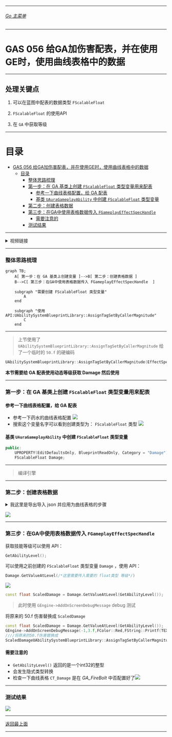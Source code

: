 ____ ____ ____ ____ ____ ____ ____ ____ ____ ____ ____ ____ ____ ____ ____ ____ ____ ____ ____ ____ ____ _______
###### [Go 主菜单](../MainMenu.md)
____ ____ ____ ____ ____ ____ ____ ____ ____ ____ ____ ____ ____ ____ ____ ____ ____ ____ ____ ____ ____ _______

# GAS 056 给GA加伤害配表，并在使用GE时，使用曲线表格中的数据

____ ____ ____ ____ ____ ____ ____ ____ ____ ____ ____ ____ ____ ____ ____ ____ ____ ____ ____ ____ ____ _______

## 处理关键点

1. 可以在蓝图中配表的数据类型 `FScalableFloat` 

2.  `FScalableFloat` 的使用API

3. 在 `GA` 中获取等级

____ ____ ____ ____ ____ ____ ____ ____ ____ ____ ____ ____ ____ ____ ____ ____ ____ ____ ____ ____ ____ _______

# 目录

- [GAS 056 给GA加伤害配表，并在使用GE时，使用曲线表格中的数据](#gas-056-给ga加伤害配表并在使用ge时使用曲线表格中的数据)
	- [目录](#目录)
		- [整体思路梳理](#整体思路梳理)
		- [第一步：在 GA 基类上创建 `FScalableFloat` 类型变量用来配表](#第一步在-ga-基类上创建-fscalablefloat-类型变量用来配表)
			- [参考一下曲线表格配置，给 GA 配表](#参考一下曲线表格配置给-ga-配表)
			- [基类 `UAuraGameplayAbility` 中创建 `FScalableFloat` 类型变量](#基类-uauragameplayability-中创建-fscalablefloat-类型变量)
		- [第二步：创建表格数据](#第二步创建表格数据)
		- [第三步：在GA中使用表格数据传入 `FGameplayEffectSpecHandle`](#第三步在ga中使用表格数据传入-fgameplayeffectspechandle)
			- [需要注意的](#需要注意的)
		- [测试结果](#测试结果)




____ ____ ____ ____ ____ ____ ____ ____ ____ ____ ____ ____ ____ ____ ____ ____ ____ ____ ____ ____ ____ _______

<details>
<summary> 视频链接 </summary>
[4. Ability Damage_哔哩哔哩_bilibili](https://www.bilibili.com/video/BV1JD421E7yC?p=133&vd_source=9e1e64122d802b4f7ab37bd325a89e6c)

</details>

____ ____ ____ ____ ____ ____ ____ ____ ____ ____ ____ ____ ____ ____ ____ ____ ____ ____ ____ ____ ____ _______

### 整体思路梳理

```mermaid
graph TB;
	A[ 第一步：在 GA 基类上创建变量 ]-->B[ 第二步：创建表格数据 ]
	B-->C[ 第三步：在GA中使用表格数据传入 FGameplayEffectSpecHandle  ]
	
	subgraph "需要创建 FScalableFloat 类型变量"
		A
	end
	
	subgraph "使用API:UAbilitySystemBlueprintLibrary::AssignTagSetByCallerMagnitude"
		C
	end
```

____ ____ ____ ____ ____ ____ ____ ____ ____ ____ ____ ____ ____ ____ ____ ____ ____ ____ ____ ____ ____ _______

>上节使用了 `UAbilitySystemBlueprintLibrary::AssignTagSetByCallerMagnitude` 给了一个临时的 `50.f` 的硬编码

```cpp
UAbilitySystemBlueprintLibrary::AssignTagSetByCallerMagnitude(EffectSpecHandle,Tag,50.f/*这里临时给了 50.f*/);
```

**本节需要给 GA 配表使用动态等级获取 Damage 然后使用**

____ ____ ____ ____ ____ ____ ____ ____ ____ ____ ____ ____ ____ ____ ____ ____ ____ ____ ____ ____ ____ _______

### 第一步：在 GA 基类上创建 `FScalableFloat` 类型变量用来配表

#### 参考一下曲线表格配置，给 GA 配表

- 参考一下药水的曲线表格配置 ![](https://github.com/liyunlong618/LiYunLongKnowledgeLibrary/blob/main/UECPP/Models/GAS/GAS_2_Aura/DetailContent/Image/GAS_056/1.png?raw=true)
- 搜索这个变量名字可以看到创建类型为： `FScalableFloat` 类型 ![](https://github.com/liyunlong618/LiYunLongKnowledgeLibrary/blob/main/UECPP/Models/GAS/GAS_2_Aura/DetailContent/Image/GAS_056/2.png?raw=true)

#### 基类 `UAuraGameplayAbility` 中创建 `FScalableFloat` 类型变量

```CPP
public:
	UPROPERTY(EditDefaultsOnly, BlueprintReadOnly, Category = "Damage")
	FScalableFloat Damage;
```
____ ____ ____ ____ ____ ____ ____ ____ ____ ____ ____ ____ ____ ____ ____ ____ ____ ____ ____ ____ ____ _______

>编译引擎

____ ____ ____ ____ ____ ____ ____ ____ ____ ____ ____ ____ ____ ____ ____ ____ ____ ____ ____ ____ ____ _______

### 第二步：创建表格数据


<details>
<summary> 我这里是导出导入 json 并应用为曲线表格的步骤 </summary>

>我这里是导出导入 json
>
>1. 导出 json ![](https://github.com/liyunlong618/LiYunLongKnowledgeLibrary/blob/main/UECPP/Models/GAS/GAS_2_Aura/DetailContent/Image/GAS_056/4.png?raw=true)
>
>2. ![](https://github.com/liyunlong618/LiYunLongKnowledgeLibrary/blob/main/UECPP/Models/GAS/GAS_2_Aura/DetailContent/Image/GAS_056/5.png?raw=true)
>
>3. 修改 json 文件
>
>   ```JSON
>   [
>   	{
>   		"Name": "Damage",
>   		"1": 5,
>   		"5": 10,
>   		"10": 16,
>   		"15": 27,
>   		"20": 41,
>   		"40": 120
>   	}
>   ]
>   ```
>
>4. 导入 json 文件 ![](https://github.com/liyunlong618/LiYunLongKnowledgeLibrary/blob/main/UECPP/Models/GAS/GAS_2_Aura/DetailContent/Image/GAS_056/6.png?raw=true) ![](https://github.com/liyunlong618/LiYunLongKnowledgeLibrary/blob/main/UECPP/Models/GAS/GAS_2_Aura/DetailContent/Image/GAS_056/7.png?raw=true)
>
>   稍微调整下 ![](https://github.com/liyunlong618/LiYunLongKnowledgeLibrary/blob/main/UECPP/Models/GAS/GAS_2_Aura/DetailContent/Image/GAS_056/8.png?raw=true)



</details>

![](https://github.com/liyunlong618/LiYunLongKnowledgeLibrary/blob/main/UECPP/Models/GAS/GAS_2_Aura/DetailContent/Image/GAS_056/9.png?raw=true)

____ ____ ____ ____ ____ ____ ____ ____ ____ ____ ____ ____ ____ ____ ____ ____ ____ ____ ____ ____ ____ _______

### 第三步：在GA中使用表格数据传入 `FGameplayEffectSpecHandle` 

获取技能等级可以使用 API：
```CPP
GetAbilityLevel();
```

可以使用之前创建的 `FScalableFloat` 类型变量 `Damage` ，使用 API：
```CPP
Damage.GetValueAtLevel(/*这里需要传入需要的 float类型 等级*/)
```
![](https://github.com/liyunlong618/LiYunLongKnowledgeLibrary/blob/main/UECPP/Models/GAS/GAS_2_Aura/DetailContent/Image/GAS_056/10.png?raw=true)

```CPP
const float ScaledDamage = Damage.GetValueAtLevel(GetAbilityLevel());
```

>此时使用 `GEngine->AddOnScreenDebugMessage` debug 测试

将原来的 50.f 伤害替换成 `ScaledDamage` 
```CPP
const float ScaledDamage = Damage.GetValueAtLevel(GetAbilityLevel());  
GEngine->AddOnScreenDebugMessage(-1,3.f,FColor::Red,FString::Printf(TEXT("ScaledDamage: %f"),ScaledDamage));  
////将原来的50.f伤害替换成
ScaledDamageUAbilitySystemBlueprintLibrary::AssignTagSetByCallerMagnitude(EffectSpecHandle,Tag,ScaledDamage);
```

#### 需要注意的
-  `GetAbilityLevel()` 返回的是一个int32的整型
- 会发生隐式类型转换
- 检查一下曲线表格 `CT_Damage` 是在 *GA_FireBolt* 中否配置好了![](https://github.com/liyunlong618/LiYunLongKnowledgeLibrary/blob/main/UECPP/Models/GAS/GAS_2_Aura/DetailContent/Image/GAS_056/12.png?raw=true)

____ ____ ____ ____ ____ ____ ____ ____ ____ ____ ____ ____ ____ ____ ____ ____ ____ ____ ____ ____ ____ _______
### 测试结果
![](https://github.com/liyunlong618/LiYunLongKnowledgeLibrary/blob/main/UECPP/Models/GAS/GAS_2_Aura/DetailContent/Image/GAS_056/11.png?raw=true)


____ ____ ____ ____ ____ ____ ____ ____ ____ ____ ____ ____ ____ ____ ____ ____ ____ ____ ____ ____ ____ _______

[返回最上面](#Go主菜单)

____ ____ ____ ____ ____ ____ ____ ____ ____ ____ ____ ____ ____ ____ ____ ____ ____ ____ ____ ____ ____ _______